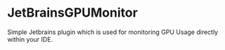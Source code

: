 # JetBrainsGPUMonitor
Simple Jetbrains plugin which is used for monitoring GPU Usage directly within your IDE.
